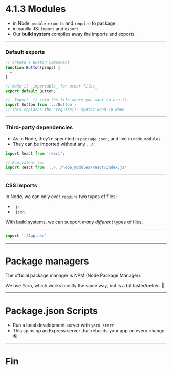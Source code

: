 # 4.1.3 Modules

- in Node: `module.exports` and `require` to package
- in vanilla JS: `import` and `export`
- Our **build system** compiles away the imports and exports.

---

### Default exports

```js
// create a Button Component
function Button(props) {
  ✂️
}

// make it _importable_ for other files_
export default Button;
```

```js
// _Import_ it into the file where you want to use it.
import Button from '../Button';
// This replaces the "require()" syntax used in Node
```

---

### Third-party dependencies

- As in Node, they're specified in `package.json`, and live in `node_modules`.
- They can be imported without any `../`:

```js
import React from 'react';

// Equivalent to:
import React from '../../node_modules/react/index.js'
```

---

### CSS imports

In Node, we can only ever `require` two types of files:

- `.js`
- `.json`.

With build systems, we can support _many different_ types of files.

---

```js
import './App.css'
```

---

# Package managers

The official package manager is NPM (Node Package Manager).

We use Yarn, which works mostly the same way, but is a bit faster/_better_. 🤔

---

# Package.json Scripts

- Run a local development server with `yarn start`
- This spins up an Express server that rebuilds your app on every change. 😮

---

# Fin
